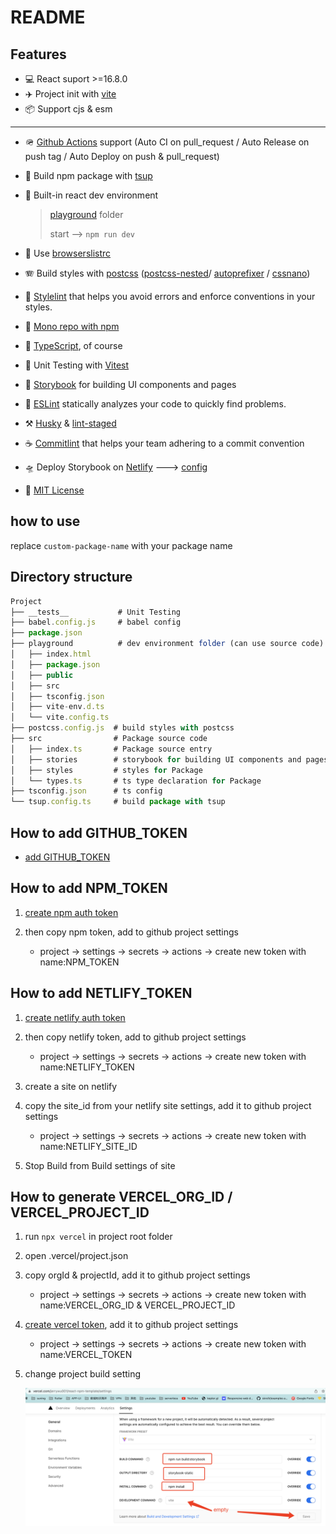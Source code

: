 # README

##  Features

- 💻 React suport >=16.8.0
- ✈️ Project init with [vite](https://vitejs.dev/)
- 📦 Support cjs & esm

---

- 🪖 [Github Actions](https://docs.github.com/cn/actions) support (Auto CI on pull_request / Auto Release on push tag / Auto Deploy on push & pull_request)
- 🍕 Build npm package with [tsup](https://tsup.egoist.sh/)
- 🍭 Built-in react dev environment

  > [playground](./playground/vite.config.ts) folder
  >
  > start --> ```npm run dev```

- 🍔 Use [browserslistrc](./.browserslistrc)
- 🪗 Build styles with [postcss](./postcss.config.js) ([postcss-nested](https://www.npmjs.com/package/postcss-nested)/ [autoprefixer](https://www.npmjs.com/package/autoprefixer) / [cssnano](https://cssnano.co/docs/getting-started/))
- 🌭 [Stylelint](https://stylelint.io/) that helps you avoid errors and enforce conventions in your styles.
- 🍟 [Mono repo with npm](https://dev.to/ynwd/how-to-create-react-monorepo-with-npm-workspace-webpack-and-create-react-app-2dhn)
- 🎉 [TypeScript](https://www.typescriptlang.org/), of course
- 🎄 Unit Testing with [Vitest](https://vitest.dev/)
- 🏑 [Storybook](https://storybook.js.org/) for building UI components and pages
- 🧆 [ESLint](https://eslint.org/) statically analyzes your code to quickly find problems.
- ⚒ [Husky](https://typicode.github.io/husky/#/) & [lint-staged](https://github.com/okonet/lint-staged#readme)
- ☕ [Commitlint](https://commitlint.js.org) that helps your team adhering to a commit convention
- 🛸 Deploy Storybook on [Netlify](https://www.netlify.com/) ---> [config](./.github/workflows/deploy.yaml)
- 🥳 [MIT License](https://mit-license.org/)

## how to use

replace ```custom-package-name``` with your package name


## Directory structure

```js
Project
├── __tests__           # Unit Testing
├── babel.config.js     # babel config
├── package.json
├── playground          # dev environment folder (can use source code)
│   ├── index.html
│   ├── package.json
│   ├── public
│   ├── src
│   ├── tsconfig.json
│   ├── vite-env.d.ts
│   └── vite.config.ts
├── postcss.config.js  # build styles with postcss
├── src                # Package source code
│   ├── index.ts       # Package source entry
│   ├── stories        # storybook for building UI components and pages
│   ├── styles         # styles for Package
│   └── types.ts       # ts type declaration for Package
├── tsconfig.json      # ts config
└── tsup.config.ts     # build package with tsup
```

## How to add GITHUB_TOKEN

- [add GITHUB_TOKEN](https://docs.github.com/en/authentication/keeping-your-account-and-data-secure/creating-a-personal-access-token)

## How to add NPM_TOKEN

1. [create npm auth token](https://docs.npmjs.com/creating-and-viewing-access-tokens)
2. then copy npm token, add to github project settings

     - project -> settings -> secrets -> actions -> create new token with name:NPM_TOKEN

## How to add NETLIFY_TOKEN

1. [create netlify auth token](https://app.netlify.com/user/applications#personal-access-tokens)
2. then copy netlify token, add to github project settings

     - project -> settings -> secrets -> actions -> create new token with name:NETLIFY_TOKEN

3. create a site on netlify

4. copy the site_id from your netlify site settings, add it to github project settings

     - project -> settings -> secrets -> actions -> create new token with name:NETLIFY_SITE_ID

5. Stop Build from Build settings of site

## How to generate VERCEL_ORG_ID / VERCEL_PROJECT_ID

1. run ```npx vercel``` in project root folder
2. open .vercel/project.json
3. copy orgId & projectId, add it to github project settings

     - project -> settings -> secrets -> actions -> create new token with name:VERCEL_ORG_ID & VERCEL_PROJECT_ID

4. [create vercel token](https://vercel.com/account/tokens), add it to github project settings

     - project -> settings -> secrets -> actions -> create new token with name:VERCEL_TOKEN

5. change project build setting

    ![setting](./vercel_deploy.png)


